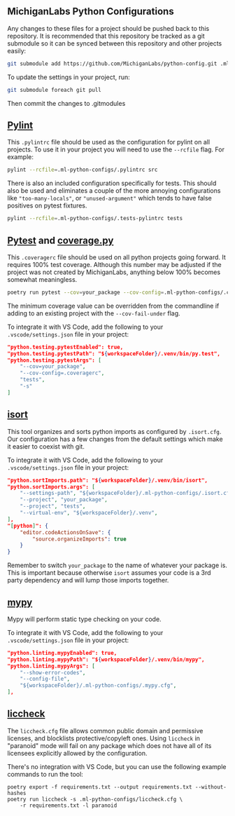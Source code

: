 ## MichiganLabs Python Configurations

Any changes to these files for a project should be pushed back to this repository. It is recommended that this
repository be tracked as a git submodule so it can be synced between this repository and other projects easily:

```bash
git submodule add https://github.com/MichiganLabs/python-config.git .ml-python-configs
```

To update the settings in your project, run:

```bash
git submodule foreach git pull
```

Then commit the changes to .gitmodules

## [Pylint](http://pylint.pycqa.org/en/latest/)
This `.pylintrc` file should be used as the configuration for pylint on all projects. To use it in your project you will need to use the `--rcfile`  flag. For example:

```bash
pylint --rcfile=.ml-python-configs/.pylintrc src
```

There is also an included configuration specifically for tests. This should also be used and eliminates a couple of the more annoying configurations like `"too-many-locals"`, or `"unused-argument"` which tends to have false positives on pytest fixtures.

```bash
pylint --rcfile=.ml-python-configs/.tests-pylintrc tests
```

## [Pytest](https://docs.pytest.org/en/stable/) and [coverage.py](https://coverage.readthedocs.io/en/latest/)
This `.coveragerc` file should be used on all python projects going forward. It requires
100% test coverage. Although this number may be adjusted if the project was not created by MichiganLabs, anything below 100% becomes somewhat meaningless.

```bash
poetry run pytest --cov=your_package --cov-config=.ml-python-configs/.coveragerc tests
```

The minimum coverage value can be overridden from the commandline if adding to an existing project with the `--cov-fail-under` flag.

To integrate it with VS Code, add the following to your `.vscode/settings.json` file in your project:

```json
"python.testing.pytestEnabled": true,
"python.testing.pytestPath": "${workspaceFolder}/.venv/bin/py.test",
"python.testing.pytestArgs": [
    "--cov=your_package",
    "--cov-config=.coveragerc",
    "tests",
    "-s"
]
```

## [isort](https://pycqa.github.io/isort/)
This tool organizes and sorts python imports as configured by `.isort.cfg`. Our configuration has a few changes from the default settings which make it easier to coexist with git.

To integrate it with VS Code, add the following to your `.vscode/settings.json` file in your project:

```json
"python.sortImports.path": "${workspaceFolder}/.venv/bin/isort",
"python.sortImports.args": [
    "--settings-path", "${workspaceFolder}/.ml-python-configs/.isort.cfg",
    "--project", "your_package",
    "--project", "tests",
    "--virtual-env", "${workspaceFolder}/.venv",
],
"[python]": {
    "editor.codeActionsOnSave": {
        "source.organizeImports": true
    }
}
```

Remember to switch `your_package` to the name of whatever your package is. This is important because otherwise `isort` assumes your code is a 3rd party dependency and will lump those imports together.

## [mypy](https://mypy.readthedocs.io/en/latest/introduction.html)
Mypy will perform static type checking on your code.

To integrate it with VS Code, add the following to your `.vscode/settings.json` file in your project:

```json
"python.linting.mypyEnabled": true,
"python.linting.mypyPath": "${workspaceFolder}/.venv/bin/mypy",
"python.linting.mypyArgs": [
    "--show-error-codes",
    "--config-file",
    "${workspaceFolder}/.ml-python-configs/.mypy.cfg",
],
```

## [liccheck](https://github.com/dhatim/python-license-check)
The `liccheck.cfg` file allows common public domain and permissive licenses, and blocklists protective/copyleft ones. Using `liccheck` in "paranoid" mode will fail on any package which does not have all of its licensees explicitly allowed by the configuration.

There's no integration with VS Code, but you can use the following example commands to run the tool:

```
poetry export -f requirements.txt --output requirements.txt --without-hashes
poetry run liccheck -s .ml-python-configs/liccheck.cfg \
    -r requirements.txt -l paranoid
```

